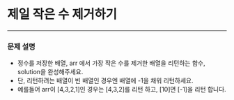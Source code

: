 # 제일 작은 수 제거하기
***

### 문제 설명

- 정수를 저장한 배열, arr 에서 가장 작은 수를 제거한 배열을 리턴하는 함수, solution을 완성해주세요. 
- 단, 리턴하려는 배열이 빈 배열인 경우엔 배열에 -1을 채워 리턴하세요. 
- 예를들어 arr이 [4,3,2,1]인 경우는 [4,3,2]를 리턴 하고, [10]면 [-1]을 리턴 합니다.